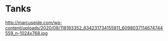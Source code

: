 # Tanks
http://marcuseide.com/wp-content/uploads/2020/08/118193352_634231734155911_6098037114674744559_n-1024x768.jpg
